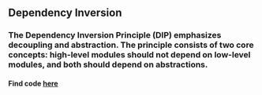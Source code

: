 ## Dependency Inversion

### The Dependency Inversion Principle (DIP) emphasizes decoupling and abstraction. The principle consists of two core concepts: high-level modules should not depend on low-level modules, and both should depend on abstractions.

#### Find code [here](/dependency-inversion/di.ts)
